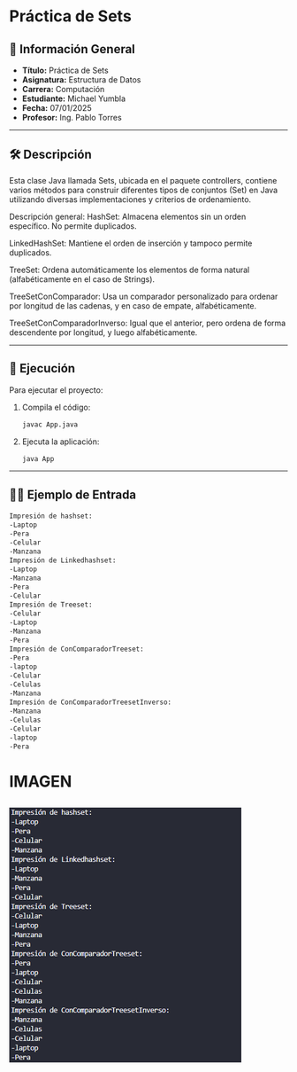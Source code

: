 
# Práctica de Sets

## 📌 Información General

- **Título:** Práctica de Sets
- **Asignatura:** Estructura de Datos
- **Carrera:** Computación
- **Estudiante:** Michael Yumbla
- **Fecha:** 07/01/2025
- **Profesor:** Ing. Pablo Torres

---

## 🛠️ Descripción

Esta clase Java llamada Sets, ubicada en el paquete controllers, contiene varios métodos para construir diferentes tipos de conjuntos (Set) en Java utilizando diversas implementaciones y criterios de ordenamiento.

Descripción general:
HashSet: Almacena elementos sin un orden específico. No permite duplicados.

LinkedHashSet: Mantiene el orden de inserción y tampoco permite duplicados.

TreeSet: Ordena automáticamente los elementos de forma natural (alfabéticamente en el caso de Strings).

TreeSetConComparador: Usa un comparador personalizado para ordenar por longitud de las cadenas, y en caso de empate, alfabéticamente.

TreeSetConComparadorInverso: Igual que el anterior, pero ordena de forma descendente por longitud, y luego alfabéticamente.

---

## 🚀 Ejecución

Para ejecutar el proyecto:

1. Compila el código:
    ```bash
    javac App.java
    ```
2. Ejecuta la aplicación:
    ```bash
    java App
    ```

---

## 🧑‍💻 Ejemplo de Entrada

```plaintext
Impresión de hashset: 
-Laptop
-Pera
-Celular
-Manzana
Impresión de Linkedhashset:
-Laptop
-Manzana
-Pera
-Celular
Impresión de Treeset:
-Celular
-Laptop
-Manzana
-Pera
Impresión de ConComparadorTreeset:
-Pera
-laptop
-Celular
-Celulas
-Manzana
Impresión de ConComparadorTreesetInverso:
-Manzana
-Celulas
-Celular
-laptop
-Pera

```
# IMAGEN 
![alt text](image.png)
---

